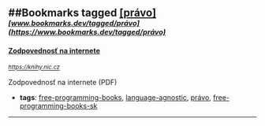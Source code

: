 ##Bookmarks tagged [[právo]](https://www.bookmarks.dev?q=[právo])
_<sup><sup>[www.bookmarks.dev/tagged/právo](https://www.bookmarks.dev/tagged/právo)</sup></sup>_
---
#### [Zodpovednosť na internete](https://knihy.nic.cz)
_<sup>https://knihy.nic.cz</sup>_

Zodpovednosť na internete (PDF)
* **tags**: [free-programming-books](../tagged/free-programming-books.md), [language-agnostic](../tagged/language-agnostic.md), [právo](../tagged/právo.md), [free-programming-books-sk](../tagged/free-programming-books-sk.md)
---
